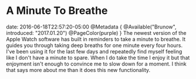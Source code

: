 # A Minute To Breathe
date: 2016-06-18T22:57:20-05:00
@Metadata {
  @Available("Brunow", introduced: "2017.01.20")
  @PageColor(purple)
}
The newest version of the Apple Watch software has built in reminders to take a minute to breathe. It guides you through taking deep breaths for one minute every four hours. I've been using it for the last few days and repeatedly find myself feeling like I don't have a minute to spare. When I do take the time I enjoy it but that enjoyment isn't enough to convince me to slow down for a moment. I think that says more about me than it does this new functionality.
